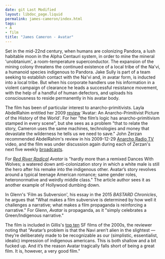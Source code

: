 ```yaml
---
date: git Last Modified
layout: libdoc_page.liquid
permalink: james-cameron/index.html
tags:
- A
- film
title: "James Cameron - Avatar"
---
```


Set in the mid-22nd century, when  humans are colonizing Pandora, a lush habitable moon in the Alpha  Centauri system, in order to mine the mineral 'unobtanium', a  room-temperature superconductor. The expansion of the mining colony  threatens the continued existence of a local tribe of the Na'vi, a  humanoid species indigenous to Pandora. Jake Sully is part of a team  seeking to establish contact with the Na'vi and, in avatar form, is  inducted into a local tribe. But when his corporate handlers use his  information in a violent campaign of clearance he leads a successful  resistance movement, with the help of a handful of human defectors,  and uploads his consciousness to reside permanently in his avatar  body.

The film has been of particular  interest to anarcho-primitivists. Layla AbdelRahim entitled her 2009 <a href="https://theanarchistlibrary.org/library/layla-abdelrahim-avatar-an-anarcho-primitivist-picture-of-the-history-of-the-world"> review</a> 'Avatar: An Anarcho-Primitivist Picture of the History of the World'.  For her "the film’s logic has anarcho-primitivism stamped in every  scene", but she sees as a problem "that to relate the story, Cameron  uses the same machines, technologies and money that devastate the  wilderness he tells us we need to save." John Zerzan recommended  AbdelRahim's review in his 2009-12-29 <a href="https://archive.org/details/JohnZerzanAnarchyRadioTV12292009"> Anarcho Radio TV</a> video, and the film was under discussion again  during each of Zerzan's next five weekly <a href="http://johnzerzan.net/radio/archive.html">broadcasts</a>.

For <a href="http://web.archive.org/web/20150513083956/http:/zinelibrary.info/files/scifirad.pdf">_Red River Radical_</a> _Avatar_ is "hardly more than a remixed  Dances With Wolves; a watered down anti-colonization story in which a white male  is still the hero after his remake into the indigenous other. Avatar’s story revolves around a typical teenage American romance; same gender   roles, heteronormative and weirdly middle class." The article  author sees it as another example of Hollywood dumbing down.

In Glenn's 'Film as Subversion',  his essay in the 2015 _BASTARD Chronicles_, he argues that  "What makes a film subversive is determined by how well it  challenges a narrative; what makes a film propaganda is reinforcing  a narrative." For Glenn, _Avatar_ is propaganda, as it "simply  celebrates a Green/Indigenous narrative."

The film is included in Gillis's <a href="http://humaniterations.net/2009/12/31/top-10-sf-films-of-the-decade/">top ten</a> SF films of the 2000s, the reviewer noting that "Avatar’s problem is that the Navi aren’t alien in the slightest — they’re deliberately made to be recognizable as our (simplistic, essentialist, idealic) impression of indigenous americans. This is both shallow and a bit fucked up. And it’s the reason Avatar tragically falls short of being a great film.&nbsp;It is, however, a very good film."